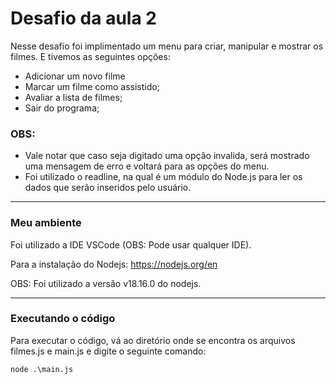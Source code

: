 # Desafio da aula 2
Nesse desafio foi implimentado um menu para criar, manipular e mostrar os filmes. E tivemos as seguintes opções:

- Adicionar um novo filme
- Marcar um filme como assistido;
- Avaliar a lista de filmes;
- Sair do programa;

### OBS: 
- Vale notar que caso seja digitado uma opção invalida, será mostrado uma mensagem de erro e voltará para as opções do menu.
- Foi utilizado o readline, na qual é um módulo do Node.js para ler os dados que serão inseridos pelo usuário.

---
### Meu ambiente
Foi utilizado a IDE VSCode (OBS: Pode usar qualquer IDE).

Para a instalação do Nodejs: https://nodejs.org/en 

OBS: Foi utilizado a versão v18.16.0 do nodejs.

---
### Executando o código
Para executar o código, vá ao diretório onde se encontra os arquivos filmes.js e main.js e digite o seguinte comando:
```
node .\main.js
```
